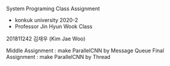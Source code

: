 System Programing Class Assignment
- konkuk university 2020-2
- Professor Jin Hyun Wook Class 

201811242 김재우 (Kim Jae Woo)

Middle Assignment : make ParallelCNN by Message Queue
Final Assignment : make ParallelCNN by Thread
